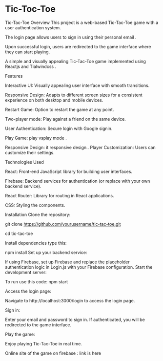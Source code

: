 # Tic-Toc-Toe
Tic-Tac-Toe
Overview
This project is a web-based Tic-Tac-Toe game with a user authentication system. 

The login page allows users to sign in using their personal email .

Upon successful login, users are redirected to the game interface where they can start playing.

A simple and visually appealing Tic-Tac-Toe game implemented using Reactjs and Tialwindcss .

Features

Interactive UI: Visually appealing user interface with smooth transitions.

Responsive Design: Adapts to different screen sizes for a consistent experience on both desktop and mobile devices.

Restart Game: Option to restart the game at any point.

Two-player mode: Play against a friend on the same device.

User Authentication: Secure login with Google signin.

Play Game: play vsplay mode .

Responsive Design: it responsive design..
Player Customization: Users can customize their settings.

Technologies Used

React: Front-end JavaScript library for building user interfaces.

Firebase: Backend services for authentication (or replace with your own backend service).

React Router: Library for routing in React applications.

CSS: Styling the components.

Installation Clone the repository:

git clone https://github.com/yourusername/tic-tac-toe.git

cd tic-tac-toe

Install dependencies type this:

npm install
Set up your backend service:

If using Firebase, set up Firebase and replace the placeholder authentication logic in Login.js with your Firebase configuration.
Start the development server:


To run use this code:
npm start

Access the login page:

Navigate to http://localhost:3000/login to access the login page.

Sign in:

Enter your email and password to sign in. If authenticated, you will be redirected to the game interface.

Play the game:

Enjoy playing Tic-Tac-Toe in real time.

Online site of the game on firebase :
link is here